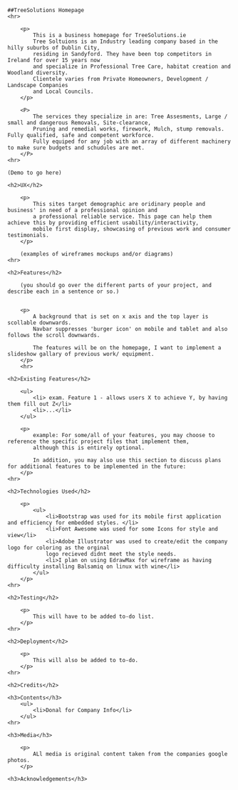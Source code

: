     
    ##TreeSolutions Homepage
    <hr>
        
        <p> 
            This is a business homepage for TreeSolutions.ie
            Tree Soltuions is an Industry leading company based in the hilly suburbs of Dublin City,
            residing in Sandyford. They have been top competitors in Ireland for over 15 years now
            and specialize in Professional Tree Care, habitat creation and Woodland diversity.
            Clientele varies from Private Homeowners, Development / Landscape Companies
            and Local Councils.
        </p>

        <P> 
            The services they specialize in are: Tree Assesments, Large / small and dangerous Removals, Site-clearance,
            Pruning and remedial works, firework, Mulch, stump removals. Fully qualified, safe and competent workforce. 
            Fully equiped for any job with an array of different machinery to make sure budgets and schudules are met.
        </P>
    <hr>

    (Demo to go here)

    <h2>UX</h2>

        <p>
            This sites target demographic are oridinary people and business' in need of a professional opinion and 
            a professional reliable service. This page can help them achieve this by providing efficient usability/interactivity,
            mobile first display, showcasing of previous work and consumer testimonials.  
        </p>

        (examples of wireframes mockups and/or diagrams)
    <hr>

    <h2>Features</h2>

        (you should go over the different parts of your project, and describe each in a sentence or so.)
        

        <p>
            A background that is set on x axis and the top layer is scollable downwards.
            Navbar suppresses 'burger icon' on mobile and tablet and also follows the scroll downwards.

            The features will be on the homepage, I want to implement a slideshow gallary of previous work/ equipment. 
        </p>
        <hr>

    <h2>Existing Features</h2>

        <ul>
            <li> exam. Feature 1 - allows users X to achieve Y, by having them fill out Z</li>
            <li>...</li>
        </ul>

        <p> 
            example: For some/all of your features, you may choose to reference the specific project files that implement them,
            although this is entirely optional.

            In addition, you may also use this section to discuss plans for additional features to be implemented in the future:
        </p>
    <hr>

    <h2>Technologies Used</h2>

        <p>
            <ul>
                <li>Bootstrap was used for its mobile first application and efficiency for embedded styles. </li>
                <li>Font Awesome was used for some Icons for style and view</li>
                <li>Adobe Illustrator was used to create/edit the company logo for coloring as the orginal
                logo recieved didnt meet the style needs.
                <li>I plan on using EdrawMax for wireframe as having difficulty installing Balsamiq on linux with wine</li>
            </ul> 
        </p>
    <hr>

    <h2>Testing</h2>

        <p>
            This will have to be added to-do list. 
        </p>
    <hr>

    <h2>Deployment</h2>

        <p>
            This will also be added to to-do.
        </p>
    <hr>

    <h2>Credits</h2>

    <h3>Contents</h3>
        <ul>
            <li>Donal for Company Info</li>
        </ul>
    <hr>

    <h3>Media</h3>

        <p>
            ALl media is original content taken from the companies google photos.
        </p>

    <h3>Acknowledgements</h3>




